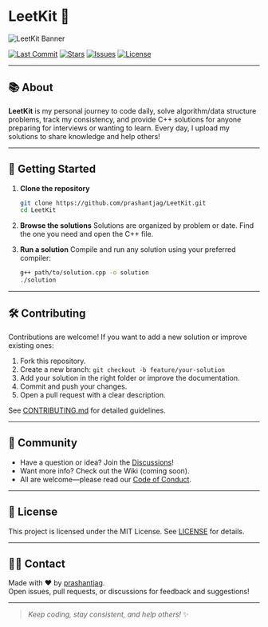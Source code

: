 # LeetKit 🚀

![LeetKit Banner](https://your-image-url.com/banner.png) <!-- Replace with actual banner/logo if available -->

[![Last Commit](https://img.shields.io/github/last-commit/prashantjag/LeetKit?style=flat-square)](https://github.com/prashantjag/LeetKit/commits/main)
[![Stars](https://img.shields.io/github/stars/prashantjag/LeetKit?style=flat-square)](https://github.com/prashantjag/LeetKit/stargazers)
[![Issues](https://img.shields.io/github/issues/prashantjag/LeetKit?style=flat-square)](https://github.com/prashantjag/LeetKit/issues)
[![License](https://img.shields.io/github/license/prashantjag/LeetKit?style=flat-square)](./LICENSE)

---

## 📚 About

**LeetKit** is my personal journey to code daily, solve algorithm/data structure problems, track my consistency, and provide C++ solutions for anyone preparing for interviews or wanting to learn. Every day, I upload my solutions to share knowledge and help others!

---

## 🚀 Getting Started

1. **Clone the repository**
   ```bash
   git clone https://github.com/prashantjag/LeetKit.git
   cd LeetKit
   ```

2. **Browse the solutions**
   Solutions are organized by problem or date. Find the one you need and open the C++ file.

3. **Run a solution**
   Compile and run any solution using your preferred compiler:
   ```bash
   g++ path/to/solution.cpp -o solution
   ./solution
   ```

---

## 🛠️ Contributing

Contributions are welcome! If you want to add a new solution or improve existing ones:

1. Fork this repository.
2. Create a new branch: `git checkout -b feature/your-solution`
3. Add your solution in the right folder or improve the documentation.
4. Commit and push your changes.
5. Open a pull request with a clear description.

See [CONTRIBUTING.md](./CONTRIBUTING.md) for detailed guidelines.

---

## 🤝 Community

- Have a question or idea? Join the [Discussions](https://github.com/prashantjag/LeetKit/discussions)!
- Want more info? Check out the Wiki (coming soon).
- All are welcome—please read our [Code of Conduct](./CODE_OF_CONDUCT.md).

---

## 📄 License

This project is licensed under the MIT License. See [LICENSE](./LICENSE) for details.

---

## 🙋‍♂️ Contact

Made with ❤️ by [prashantjag](https://github.com/prashantjag).  
Open issues, pull requests, or discussions for feedback and suggestions!

---

> _Keep coding, stay consistent, and help others!_ ✨
